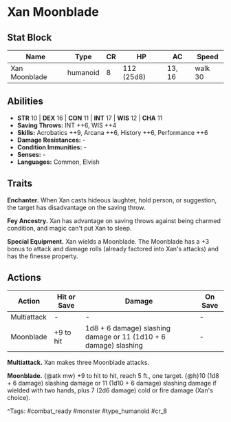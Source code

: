 # Xan Moonblade

## Stat Block

| Name | Type | CR | HP | AC | Speed |
|------|------|----|----|----|-------|
| Xan Moonblade | humanoid | 8 | 112 (25d8) | 13, 16 | walk 30 |

## Abilities

- **STR** 10 | **DEX** 16 | **CON** 11 | **INT** 17 | **WIS** 12 | **CHA** 11
- **Saving Throws:** INT ++6, WIS ++4  
- **Skills:** Acrobatics ++9, Arcana ++6, History ++6, Performance ++6  
- **Damage Resistances:** -  
- **Condition Immunities:** -  
- **Senses:** -  
- **Languages:** Common, Elvish

## Traits

**Enchanter.** When Xan casts hideous laughter, hold person, or suggestion, the target has disadvantage on the saving throw.

**Fey Ancestry.** Xan has advantage on saving throws against being charmed condition, and magic can't put Xan to sleep.

**Special Equipment.** Xan wields a Moonblade. The Moonblade has a +3 bonus to attack and damage rolls (already factored into Xan's attacks) and has the finesse property.


## Actions

| Action | Hit or Save | Damage | On Save |
|--------|--------------|--------|----------|
| Multiattack | - | - | - |
| Moonblade | +9 to hit | 1d8 + 6 damage) slashing damage or 11 (1d10 + 6 damage) slashing | - |

**Multiattack.** Xan makes three Moonblade attacks.

**Moonblade.** {@atk mw} +9 to hit to hit, reach 5 ft., one target. {@h}10 (1d8 + 6 damage) slashing damage or 11 (1d10 + 6 damage) slashing damage if wielded with two hands, plus 7 (2d6 damage) cold or fire damage (Xan's choice).


^Tags: #combat_ready #monster #type_humanoid #cr_8
